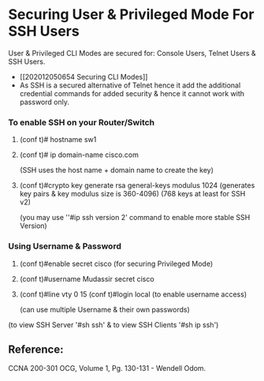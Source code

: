 # Securing User & Privileged Mode For SSH Users

User & Privileged CLI Modes are secured for: Console Users, Telnet Users & SSH Users.

* \[\[202012050654 Securing CLI Modes\]\]
* As SSH is a secured alternative of Telnet hence it add the additional credential commands for added security & hence it cannot work with password only.

### To enable SSH on your Router/Switch

1. \(conf t\)\# hostname sw1
2. \(conf t\)\# ip domain-name cisco.com 

   \(SSH uses the host name + domain name to create the key\)

3. \(conf t\)\#crypto key generate rsa general-keys modulus 1024 \(generates key pairs & key modulus size is 360-4096\) \(768 keys at least for SSH v2\)

   \(you may use ''\#ip ssh version 2' command to enable more stable SSH Version\)

### Using Username & Password

1. \(conf t\)\#enable secret cisco \(for securing Privileged Mode\)
2. \(conf t\)\#username Mudassir secret cisco 
3. \(conf t\)\#line vty 0 15 \(conf t\)\#login local \(to enable username access\)

   \(can use multiple Username & their own passwords\)

\(to view SSH Server '\#sh ssh' & to view SSH Clients '\#sh ip ssh'\)

## Reference:

CCNA 200-301 OCG, Volume 1, Pg. 130-131 - Wendell Odom.

